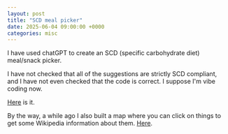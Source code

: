 ```yaml
---
layout: post
title: "SCD meal picker"
date: 2025-06-04 09:00:00 +0000
categories: misc
---
```


I have used chatGPT to create an SCD (specific carbohydrate diet) meal/snack picker.

I have not checked that all of the suggestions are strictly SCD compliant, and I have not even checked that the code is correct.
I suppose I'm vibe coding now.

[Here](https://chatgpt.com/canvas/shared/6840112101188191b96a4aea90c3bdf6) is it.

By the way, a while ago I also built a map where you can click on things to get some Wikipedia information about them. [Here](https://pcatach.github.io/map/).